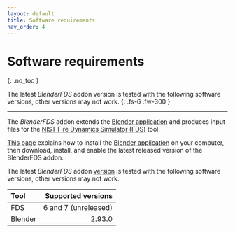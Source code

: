 ```yaml
---
layout: default
title: Software requirements
nav_order: 4
---
```


# Software requirements
{: .no_toc }

The latest *BlenderFDS* addon version is tested with the following software versions, other versions may not work.
{: .fs-6 .fw-300 }

---

The *BlenderFDS* addon extends the [Blender application](https://www.blender.org/)
and produces input files for the [NIST Fire Dynamics Simulator (FDS)](https://pages.nist.gov/fds-smv/) tool.

[This page](howto/install) explains how to install the [Blender application](https://www.blender.org/) on your computer,
then download, install, and enable the latest released version of the BlenderFDS addon.

The latest *BlenderFDS* addon [version](release-notes) is tested with the following software versions,
other versions may not work.

| Tool | Supported versions |
| :--- | ---: |
| FDS  | 6 and 7 (unreleased) |
| Blender | 2.93.0 |

